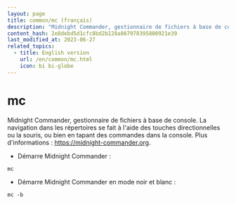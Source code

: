 ```yaml
---
layout: page
title: common/mc (français)
description: "Midnight Commander, gestionnaire de fichiers à base de console."
content_hash: 2e8debd5d1cfc8bd2b128a867978395800921e39
last_modified_at: 2023-06-27
related_topics:
  - title: English version
    url: /en/common/mc.html
    icon: bi bi-globe
---
```

# mc

Midnight Commander, gestionnaire de fichiers à base de console.
La navigation dans les répertoires se fait à l'aide des touches directionnelles ou la souris, ou bien en tapant des commandes dans la console.
Plus d'informations : <https://midnight-commander.org>.

- Démarre Midnight Commander :

`mc`

- Démarre Midnight Commander en mode noir et blanc :

`mc -b`
